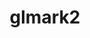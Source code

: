 ---
permalink: /engineering/projects/glmark2/
project_link_name: glmark2
project_url: n/a
statsAvailable: 'true'
title: glmark2
---